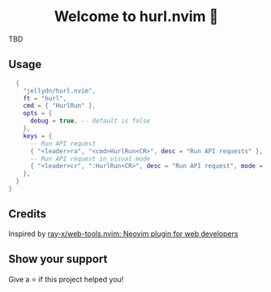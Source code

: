 <h1 align="center">Welcome to hurl.nvim 👋</h1>
<p>
  TBD
</p>

## Usage

```lua
  {
    "jellydn/hurl.nvim",
    ft = "hurl",
    cmd = { "HurlRun" },
    opts = {
      debug = true, -- default is false
    },
    keys = {
      -- Run API request
      { "<leader>ra", "<cmd>HurlRun<CR>", desc = "Run API requests" },
      -- Run API request in visual mode
      { "<leader>cr", ":HurlRun<CR>", desc = "Run API request", mode = "v" },
    },
  }
}
```

## Credits

Inspired by [ray-x/web-tools.nvim: Neovim plugin for web developers](https://github.com/ray-x/web-tools.nvim)
## Show your support

Give a ⭐️ if this project helped you!
